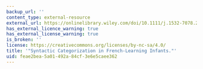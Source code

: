 ```yaml
---
backup_url: ''
content_type: external-resource
external_url: https://onlinelibrary.wiley.com/doi/10.1111/j.1532-7078.2009.00022.x
has_external_licence_warning: true
has_external_license_warning: true
is_broken: ''
license: https://creativecommons.org/licenses/by-nc-sa/4.0/
title: '"Syntactic Categorization in French-Learning Infants."'
uid: feae2bea-5a01-492a-84cf-3e6e5caee362
---
```

